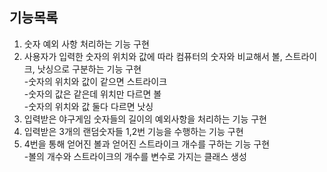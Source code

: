 ## 기능목록
1. 숫자 예외 사항 처리하는 기능 구현
2. 사용자가 입력한 숫자의 위치와 값에 따라 컴퓨터의 숫자와 비교해서 볼, 스트라이크, 낫싱으로 구분하는 기능 구현  
   -숫자의 위치와 값이 같으면 스트라이크  
   -숫자의 값은 같은데 위치만 다르면 볼  
   -숫자의 위치와 값 둘다 다르면 낫싱
3. 입력받은 야구게임 숫자들의 길이의 예외사항을 처리하는 기능 구현
4. 입력받은 3개의 랜덤숫자들 1,2번 기능을 수행하는 기능 구현
5. 4번을 통해 얻어진 볼과 얻어진 스트라이크 개수를 구하는 기능 구현  
-볼의 개수와 스트라이크의 개수를 변수로 가지는 클래스 생성